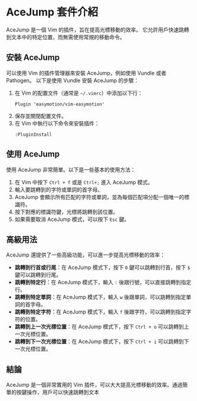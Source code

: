 # AceJump 套件介紹
AceJump 是一個 Vim 的插件，旨在提高光標移動的效率。
它允許用戶快速跳轉到文本中的特定位置，而無需使用常規的移動命令。    
## 安裝 AceJump
可以使用 Vim 的插件管理器來安裝 AceJump，例如使用 Vundle 或者 Pathogen。
以下是使用 Vundle 安裝 AceJump 的步驟：
1. 在 Vim 的配置文件（通常是 `~/.vimrc`）中添加以下行：
   ```vim
   Plugin 'easymotion/vim-easymotion'
   ```
2. 保存並關閉配置文件。
3. 在 Vim 中執行以下命令來安裝插件：
   ```vim
   :PluginInstall
   ```
## 使用 AceJump
使用 AceJump 非常簡單。以下是一些基本的使用方法：
1. 在 Vim 中按下 `Ctrl + f` 或是 `Ctrl+;` 進入 AceJump 模式。
2. 輸入要跳轉到的字符或單詞的首字母。
3. AceJump 會顯示所有匹配的字符或單詞，並為每個匹配項分配一個唯一的標識符。
4. 按下對應的標識符鍵，光標將跳轉到該位置。
5. 如果需要取消 AceJump 模式，可以按下 `Esc` 鍵。
## 高級用法
AceJump 還提供了一些高級功能，可以進一步提高光標移動的效率：
- **跳轉到行首或行尾**：在 AceJump 模式下，按下 `0` 鍵可以跳轉到行首，按下 `$` 鍵可以跳轉到行尾。
- **跳轉到特定行**：在 AceJump 模式下，輸入 `:` 後跟行號，可以直接跳轉到指定行。
- **跳轉到特定單詞**：在 AceJump 模式下，輸入 `w` 後跟單詞，可以跳轉到指定單詞的首字母。
- **跳轉到特定字符**：在 AceJump 模式下，輸入 `f` 後跟字符，可以跳轉到指定字符的位置。
- **跳轉到上一次光標位置**：在 AceJump 模式下，按下 `Ctrl + o` 可以跳轉到上一次光標位置。
- **跳轉到下一次光標位置**：在 AceJump 模式下，按下 `Ctrl + i` 可以跳轉到下一次光標位置。
## 結論
AceJump 是一個非常實用的 Vim 插件，可以大大提高光標移動的效率。通過簡單的按鍵操作，用戶可以快速跳轉到文本